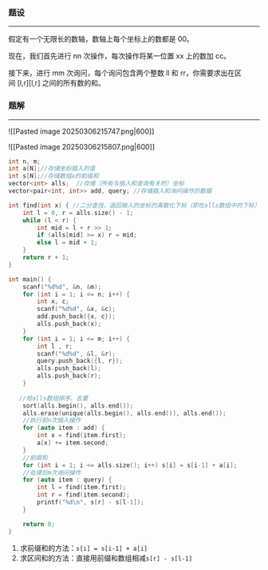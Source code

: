 
### 题设
---
假定有一个无限长的数轴，数轴上每个坐标上的数都是 00。

现在，我们首先进行 nn 次操作，每次操作将某一位置 xx 上的数加 cc。

接下来，进行 mm 次询问，每个询问包含两个整数 ll 和 rr，你需要求出在区间 [l,r][l,r] 之间的所有数的和。

### 题解
---
![[Pasted image 20250306215747.png|600]]

![[Pasted image 20250306215807.png|600]]

```cpp
int n, m;
int a[N];//存储坐标插入的值
int s[N];//存储数组a的前缀和
vector<int> alls;  //存储（所有与插入和查询有关的）坐标
vector<pair<int, int>> add, query; //存储插入和询问操作的数据

int find(int x) { //二分查找，返回输入的坐标的离散化下标（即在alls数组中的下标）
    int l = 0, r = alls.size() - 1;
    while (l < r) {
        int mid = l + r >> 1;
        if (alls[mid] >= x) r = mid;
        else l = mid + 1;
    }
    return r + 1;
}

int main() {
    scanf("%d%d", &n, &m);
    for (int i = 1; i <= n; i++) {
        int x, c;
        scanf("%d%d", &x, &c);
        add.push_back({x, c});
        alls.push_back(x);
    }
    for (int i = 1; i <= m; i++) {
        int l , r;
        scanf("%d%d", &l, &r);
        query.push_back({l, r});
        alls.push_back(l);
        alls.push_back(r);
    }
    
   //给alls数组排序、去重
    sort(alls.begin(), alls.end());
    alls.erase(unique(alls.begin(), alls.end()), alls.end());
    //执行前n次插入操作
    for (auto item : add) {
        int x = find(item.first);
        a[x] += item.second;
    }
    //前缀和
    for (int i = 1; i <= alls.size(); i++) s[i] = s[i-1] + a[i];
    //处理后m次询问操作
    for (auto item : query) {
        int l = find(item.first);
        int r = find(item.second);
        printf("%d\n", s[r] - s[l-1]);
    }

    return 0;
}
```

1. 求前缀和的方法：`s[i] = s[i-1] + a[i]`
2. 求区间和的方法：直接用前缀和数组相减`s[r] - s[l-1]`